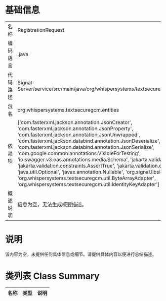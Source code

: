 # 基础信息

|      |      |
|------|------|
| 名称 | RegistrationRequest |
| 编码语言 | .java |
| 代码路径 | Signal-Server/service/src/main/java/org/whispersystems/textsecuregcm/entities/RegistrationRequest.java |
| 包名 | org.whispersystems.textsecuregcm.entities |
| 依赖项 | ['com.fasterxml.jackson.annotation.JsonCreator', 'com.fasterxml.jackson.annotation.JsonProperty', 'com.fasterxml.jackson.annotation.JsonUnwrapped', 'com.fasterxml.jackson.databind.annotation.JsonDeserialize', 'com.fasterxml.jackson.databind.annotation.JsonSerialize', 'com.google.common.annotations.VisibleForTesting', 'io.swagger.v3.oas.annotations.media.Schema', 'jakarta.validation.Valid', 'jakarta.validation.constraints.AssertTrue', 'jakarta.validation.constraints.NotNull', 'java.util.List', 'java.util.Optional', 'javax.annotation.Nullable', 'org.signal.libsignal.protocol.IdentityKey', 'org.whispersystems.textsecuregcm.util.ByteArrayAdapter', 'org.whispersystems.textsecuregcm.util.IdentityKeyAdapter'] |
| 概述说明 | 信息为空，无法生成概要描述。 |

# 说明

该内容为空，未提供任何具体信息或细节。请提供具体内容以便进行总结描述。

# 类列表 Class Summary

| 名称   | 类型  | 说明 |
|-------|------|-------------|




